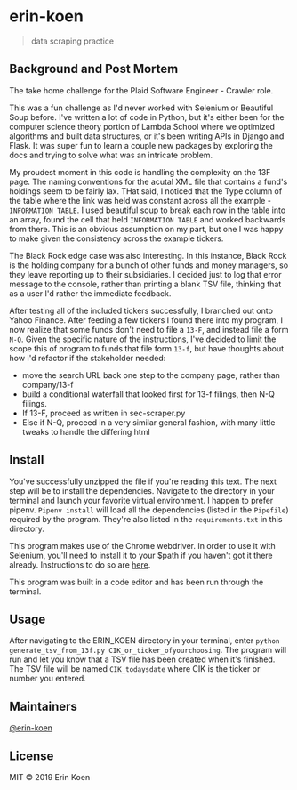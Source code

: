 # erin-koen
> data scraping practice


## Background and Post Mortem
The take home challenge for the Plaid Software Engineer - Crawler role. 

This was a fun challenge as I'd never worked with Selenium or Beautiful Soup before. I've written a lot of code in Python, but it's either been for the computer science theory portion of Lambda School where we optimized algorithms and built data structures, or it's been writing APIs in Django and Flask. It was super fun to learn a couple new packages by exploring the docs and trying to solve what was an intricate problem. 

My proudest moment in this code is handling the complexity on the 13F page. The naming conventions for the acutal XML file that contains a fund's holdings seem to be fairly lax. THat said, I noticed that the Type column of the table where the link was held was constant across all the example - `INFORMATION TABLE`. I used beautiful soup to break each row in the table into an array, found the cell that held `INFORMATION TABLE` and worked backwards from there. This is an obvious assumption on my part, but one I was happy to make given the consistency across the example tickers. 

The Black Rock edge case was also interesting. In this instance, Black Rock is the holding company for a bunch of other funds and money managers, so they leave reporting up to their subsidiaries. I decided just to log that error message to the console, rather than printing a blank TSV file, thinking that as a user I'd rather the immediate feedback.  

After testing all of the included tickers successfully, I branched out onto Yahoo Finance. After feeding a few tickers I found there into my program, I now realize that some funds don't need to file a `13-F`, and instead file a form `N-Q`. Given the specific nature of the instructions, I've decided to limit the scope this of program to funds that file form `13-f`, but have thoughts about how I'd refactor if the stakeholder needed:

- move the search URL back one step to the company page, rather than company/13-f
- build a conditional waterfall that looked first for 13-f filings, then N-Q filings.
- If 13-F, proceed as written in sec-scraper.py
- Else if N-Q, proceed in a very similar general fashion, with many little tweaks to handle the differing html

## Install

You've successfully unzipped the file if you're reading this text. The next step will be to install the dependencies. Navigate to the directory in your terminal and launch your favorite virtual environment. I happen to prefer pipenv. `Pipenv install` will load all the dependencies (listed in the `Pipefile`) required by the program. They're also listed in the `requirements.txt` in this directory.

This program makes use of the Chrome webdriver. In order to use it with Selenium, you'll need to install it to your $path if you haven't got it there already. Instructions to do so are [here](https://chromedriver.chromium.org/getting-started).

This program was built in a code editor and has been run through the terminal. 

## Usage

After navigating to the ERIN_KOEN directory in your terminal, enter `python generate_tsv_from_13f.py CIK_or_ticker_ofyourchoosing`. The program will run and let you know that a TSV file has been created when it's finished. The TSV file will be named `CIK_todaysdate` where CIK is the ticker or number you entered. 

## Maintainers

[@erin-koen](https://github.com/erin-koen)


## License

MIT © 2019 Erin Koen
